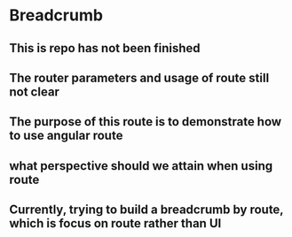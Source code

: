 # Breadcrumb

## This is repo has not been finished 

## The router parameters and usage of route still not clear

## The purpose of this route is to demonstrate how to use angular route

## what perspective should we attain when using route

## Currently, trying to build a breadcrumb by route, which is focus on route rather than UI
